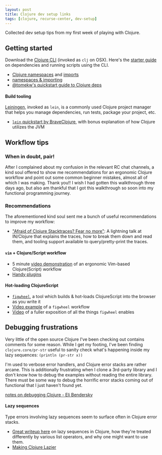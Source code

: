 ```yaml
---
layout: post
title: Clojure dev setup links
tags: [clojure, recurse-center, dev-setup]
---
```


Collected dev setup tips from my first week of playing with Clojure.

## Getting started

Download the [Clojure CLI](https://clojure.org/guides/getting_started) (invoked as `clj` on OSX). Here's the [starter guide](https://clojure.org/guides/deps_and_cli) on dependencies and running scripts using the CLI.

- [Clojure namespaces](https://clojure.org/guides/repl/navigating_namespaces) and [imports](https://clojure.org/reference/libs)
- [namespaces & importing](https://8thlight.com/blog/colin-jones/2010/12/05/clojure-libs-and-namespaces-require-use-import-and-ns.html)
- [@tomekw's quickstart guide to Clojure deps](https://tomekw.com/clojure-deps-edn-a-basic-guide/)

#### Build tooling
[Leiningen](http://leiningen.org/), invoked as `lein`, is a commonly used Clojure project manager that helps you manage dependencies, run tests, package your project, etc.
- [`lein` quickstart by BraveClojure](https://www.braveclojure.com/getting-started/), with bonus explanation of how Clojure utilizes the JVM

## Workflow tips

### When in doubt, pair!

After I complained about my confusion in the relevant RC chat channels, a kind soul offered to show me recommendations for an ergonomic Clojure workflow and point out some common beginner mistakes, almost all of which I was making. Thank you!! I wish I had gotten this walkthrough three days ago, but also am thankful that I got this walkthrough so soon into my functional programming journey.

### Recommendations

The aforementioned kind soul sent me a bunch of useful recommendations to improve my workflow:
- ["Afraid of Clojure Stacktraces? Fear no more"](https://www.youtube.com/watch?v=4fqGdt0-_is): A lightning talk at IN/Clojure that explains the traces, how to break them down and read them, and tooling support available to query/pretty-print the traces.

#### `vim` + Clojure/Script workflow
- 5 minute [video demonstration](https://www.youtube.com/watch?v=-MAmXT17EiI) of an ergonomic Vim-based Clojure(Script) workflow
- [Handy plugins](https://juxt.pro/blog/posts/vim-1.html)

#### Hot-loading ClojureScript
- [`figwheel`](https://github.com/bhauman/lein-figwheel/wiki/Using-the-Figwheel-REPL-with-Vim), a tool which builds & hot-loads ClojureScript into the browser as you write it
- [Video example](https://www.youtube.com/watch?v=KZjFVdU8VLI) of a `figwheel` workflow
- [Video](https://www.youtube.com/watch?v=j-kj2qwJa_E) of a fuller exposition of all the things `figwheel` enables


## Debugging frustrations

Very little of the open source Clojure I've been checking out contains comments for some reason. While I get my footing, I've been finding `clojure.core/pr-str` useful to sanity check what's happening inside my lazy sequences: `(println (pr-str x))`

I'm used to verbose error handlers, and Clojure error stacks are rather arcane. This is additionally frustrating when I clone a 3rd-party library and I don't know how to debug the examples without reading the entire library. There must be some way to debug the horrific error stacks coming out of functional that I just haven't found yet.

[notes on debugging Clojure - Eli Bendersky](https://eli.thegreenplace.net/2017/notes-on-debugging-clojure-code/)

#### Lazy sequences

Type errors involving lazy sequences seem to surface often in Clojure error stacks.
- [Great writeup here](http://theatticlight.net/posts/Lazy-Sequences-in-Clojure/) on lazy sequences in Clojure, how they're treated differently by various list operators, and why one might want to use them.
- [Making Clojure Lazier](https://clojure.org/reference/lazy)

